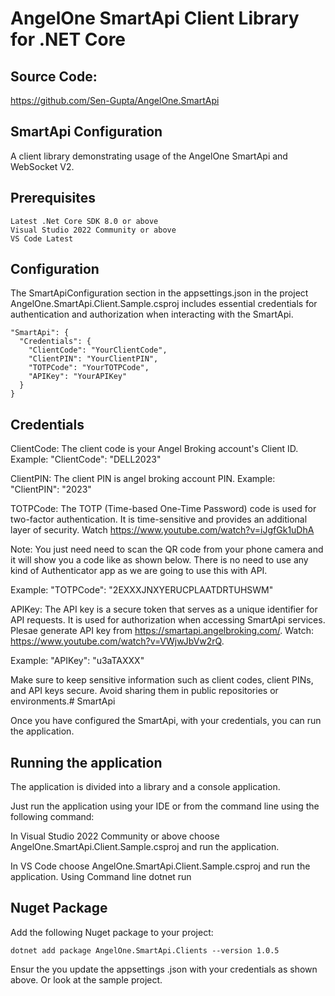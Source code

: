 # AngelOne SmartApi Client Library for .NET Core

## Source Code:
https://github.com/Sen-Gupta/AngelOne.SmartApi

## SmartApi Configuration

A client library demonstrating usage of the AngelOne SmartApi and WebSocket V2. 


## Prerequisites
    Latest .Net Core SDK 8.0 or above
    Visual Studio 2022 Community or above
    VS Code Latest


## Configuration
The SmartApiConfiguration section in the appsettings.json in the project AngelOne.SmartApi.Client.Sample.csproj includes essential credentials for authentication and authorization when interacting with the SmartApi.
```
"SmartApi": {
  "Credentials": {
    "ClientCode": "YourClientCode",
    "ClientPIN": "YourClientPIN",
    "TOTPCode": "YourTOTPCode",
    "APIKey": "YourAPIKey"
  }
}
```

## Credentials

ClientCode: The client code is your Angel Broking account's Client ID.
Example: "ClientCode": "DELL2023"

ClientPIN: The client PIN is angel broking account PIN.
Example: "ClientPIN": "2023"


TOTPCode: The TOTP (Time-based One-Time Password) code is used for two-factor authentication. 
It is time-sensitive and provides an additional layer of security. Watch https://www.youtube.com/watch?v=iJgfGk1uDhA 

Note: You just need need to scan the QR code from your phone camera and it will show you a code like as shown below. 
There is no need to use any kind of Authenticator app as we are going to use this with API.

Example: "TOTPCode": "2EXXXJNXYERUCPLAATDRTUHSWM"


APIKey: The API key is a secure token that serves as a unique identifier for API requests. It is used for authorization when accessing SmartApi services.
Plesae generate API key from https://smartapi.angelbroking.com/. Watch: https://www.youtube.com/watch?v=VWjwJbVw2rQ.

Example: "APIKey": "u3aTAXXX"


Make sure to keep sensitive information such as client codes, client PINs, and API keys secure. Avoid sharing them in public repositories or environments.# SmartApi

Once you have configured the SmartApi, with your credentials, you can run the application.



## Running the application
The application is divided into a library and a console application.

Just run the application using your IDE or from the command line using the following command:

In Visual Studio 2022 Community or above choose AngelOne.SmartApi.Client.Sample.csproj and run the application.

In VS Code choose AngelOne.SmartApi.Client.Sample.csproj and run the application. Using Command line dotnet run



## Nuget Package
Add the following Nuget package to your project:

```
dotnet add package AngelOne.SmartApi.Clients --version 1.0.5
```
Ensur the you update the appsettings .json with your credentials as shown above. Or look at the sample project.
